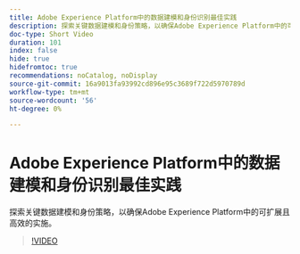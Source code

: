 ```yaml
---
title: Adobe Experience Platform中的数据建模和身份识别最佳实践
description: 探索关键数据建模和身份策略，以确保Adobe Experience Platform中的可扩展且高效的实施。
doc-type: Short Video
duration: 101
index: false
hide: true
hidefromtoc: true
recommendations: noCatalog, noDisplay
source-git-commit: 16a9013fa93992cd896e95c3689f722d5970789d
workflow-type: tm+mt
source-wordcount: '56'
ht-degree: 0%

---
```



# Adobe Experience Platform中的数据建模和身份识别最佳实践

探索关键数据建模和身份策略，以确保Adobe Experience Platform中的可扩展且高效的实施。

<!-- 72_S655_3442541_100_best-practices-for-data-modeling-and-identity-in-adobe-experience-platform -->
>[!VIDEO](https://video.tv.adobe.com/v/3458310/?learn=on&enablevpops=true)
